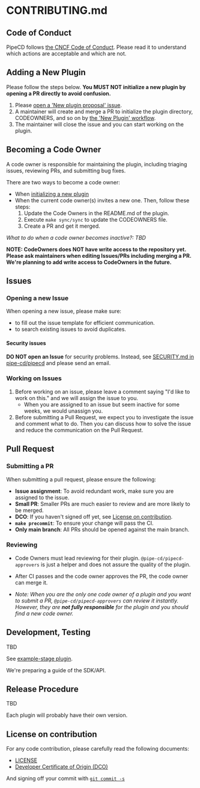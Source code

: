 # CONTRIBUTING.md

## Code of Conduct

PipeCD follows [the CNCF Code of Conduct](https://github.com/cncf/foundation/blob/main/code-of-conduct.md). Please read it to understand which actions are acceptable and which are not.

## Adding a New Plugin

Please follow the steps below. **You MUST NOT initialize a new plugin by opening a PR directly to avoid confusion.**

1. Please [open a 'New plugin proposal' issue](https://github.com/pipe-cd/community-plugins/issues/new?template=new-plugin.yaml).
2. A maintainer will create and merge a PR to initialize the plugin directory, CODEOWNERS, and so on by [the 'New Plugin' workflow](https://github.com/pipe-cd/community-plugins/actions/workflows/new-plugin.yaml).
3. The maintainer will close the issue and you can start working on the plugin.

## Becoming a Code Owner

A code owner is responsible for maintaining the plugin, including triaging issues, reviewing PRs, and submitting bug fixes.

There are two ways to become a code owner:
- When [initializing a new plugin](#adding-a-new-plugin)
- When the current code owner(s) invites a new one. Then, follow these steps:
    1. Update the Code Owners in the README.md of the plugin.
    2. Execute `make sync/sync` to update the CODEOWNERS file.
    3. Create a PR and get it merged.

_What to do when a code owner becomes inactive?: TBD_

**NOTE: CodeOwners does NOT have write access to the repository yet. Please ask maintainers when editing Issues/PRs including merging a PR. We're planning to add write access to CodeOwners in the future.**

## Issues

### Opening a new Issue

When opening a new issue, please make sure:
- to fill out the issue template for efficient communication.
- to search existing issues to avoid duplicates.

#### Security issues

**DO NOT open an Issue** for security problems. Instead, see [SECURITY.md in pipe-cd/pipecd](https://github.com/pipe-cd/pipecd/blob/master/SECURITY.md) and please send an email.

### Working on Issues

1. Before working on an issue, please leave a comment saying "I'd like to work on this." and we will assign the issue to you.
   - When you are assigned to an issue but seem inactive for some weeks, we would unassign you.
2. Before submitting a Pull Request, we expect you to investigate the issue and comment what to do. Then you can discuss how to solve the issue and reduce the communication on the Pull Request.

## Pull Request

### Submitting a PR

When submitting a pull request, please ensure the following:

- **Issue assignment**: To avoid redundant work, make sure you are assigned to the issue.
- **Small PR**: Smaller PRs are much easier to review and are more likely to be merged.
- **DCO**: If you haven't signed off yet, see [License on contribution](#license-on-contribution).
- **`make precommit`**: To ensure your change will pass the CI.
- **Only main branch**: All PRs should be opened against the main branch.

### Reviewing

- Code Owners must lead reviewing for their plugin. `@pipe-cd/pipecd-approvers` is just a helper and does not assure the quality of the plugin.
- After CI passes and the code owner approves the PR, the code owner can merge it.

- _Note: When you are the only one code owner of a plugin and you want to submit a PR, `@pipe-cd/pipecd-approvers` can review it instantly. However, they are **not fully responsible** for the plugin and you should find a new code owner._

## Development, Testing

TBD

See [example-stage plugin](examples/example-stage).

We're preparing a guide of the SDK/API.


## Release Procedure

TBD

Each plugin will probably have their own version.

## License on contribution

For any code contribution, please carefully read the following documents:

- [LICENSE](/LICENSE)
- [Developer Certificate of Origin (DCO)](https://developercertificate.org/)

And signing off your commit with [`git commit -s`](https://docs.github.com/en/repositories/managing-your-repositorys-settings-and-features/managing-repository-settings/managing-the-commit-signoff-policy-for-your-repository#about-commit-signoffs)
